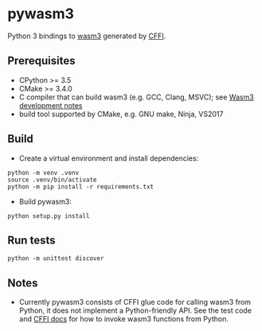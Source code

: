 # pywasm3

Python 3 bindings to [wasm3](https://github.com/wasm3/wasm3) generated by [CFFI](https://cffi.readthedocs.io). 

## Prerequisites
- CPython >= 3.5
- CMake >= 3.4.0
- C compiler that can build wasm3 (e.g. GCC, Clang, MSVC); see [Wasm3 development notes](https://github.com/wasm3/wasm3/blob/master/docs/Development.md)
- build tool supported by CMake, e.g. GNU make, Ninja, VS2017

## Build
- Create a virtual environment and install dependencies:
```
python -m venv .venv
source .venv/bin/activate
python -m pip install -r requirements.txt
```
- Build pywasm3:
```
python setup.py install
```

## Run tests
```
python -m unittest discover
```

## Notes
- Currently pywasm3 consists of CFFI glue code for calling wasm3 from Python, it does not implement a Python-friendly API. See the test code and [CFFI docs](https://cffi.readthedocs.io/en/latest/using.html) for how to invoke wasm3 functions from Python. 